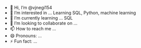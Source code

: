 - 👋 Hi, I’m @vjnegi154
- 👀 I’m interested in ... Learning SQL, Python, machine learning
- 🌱 I’m currently learning ... SQL
- 💞️ I’m looking to collaborate on ...
- 📫 How to reach me ...
- 😄 Pronouns: ...
- ⚡ Fun fact: ...

<!---
vjnegi154/vjnegi154 is a ✨ special ✨ repository because its `README.md` (this file) appears on your GitHub profile.
You can click the Preview link to take a look at your changes.
--->
